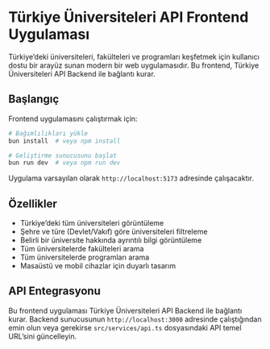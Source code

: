# Türkiye Üniversiteleri API Frontend Uygulaması

Türkiye’deki üniversiteleri, fakülteleri ve programları keşfetmek için kullanıcı dostu bir arayüz sunan modern bir web uygulamasıdır. Bu frontend, Türkiye Üniversiteleri API Backend ile bağlantı kurar.

## Başlangıç

Frontend uygulamasını çalıştırmak için:

```bash
# Bağımlılıkları yükle
bun install  # veya npm install

# Geliştirme sunucusunu başlat
bun run dev  # veya npm run dev
```

Uygulama varsayılan olarak `http://localhost:5173` adresinde çalışacaktır.

## Özellikler

- Türkiye’deki tüm üniversiteleri görüntüleme
- Şehre ve türe (Devlet/Vakıf) göre üniversiteleri filtreleme
- Belirli bir üniversite hakkında ayrıntılı bilgi görüntüleme
- Tüm üniversitelerde fakülteleri arama
- Tüm üniversitelerde programları arama
- Masaüstü ve mobil cihazlar için duyarlı tasarım

## API Entegrasyonu

Bu frontend uygulaması Türkiye Üniversiteleri API Backend ile bağlantı kurar. Backend sunucusunun `http://localhost:3000` adresinde çalıştığından emin olun veya gerekirse `src/services/api.ts` dosyasındaki API temel URL’sini güncelleyin.
